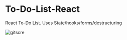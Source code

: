 # To-Do-List-React
React To-Do List. Uses State/hooks/forms/destructuring 

![gitscre](https://user-images.githubusercontent.com/22460957/122874291-74e7c200-d2f8-11eb-9bdd-d6b212f43633.png)
